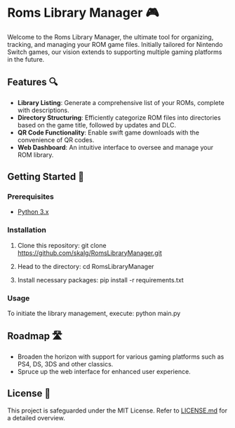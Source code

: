 # Roms Library Manager 🎮

Welcome to the Roms Library Manager, the ultimate tool for organizing, tracking, and managing your ROM game files. Initially tailored for Nintendo Switch games, our vision extends to supporting multiple gaming platforms in the future.

## Features 🔍

- **Library Listing**: Generate a comprehensive list of your ROMs, complete with descriptions.
- **Directory Structuring**: Efficiently categorize ROM files into directories based on the game title, followed by updates and DLC.
- **QR Code Functionality**: Enable swift game downloads with the convenience of QR codes.
- **Web Dashboard**: An intuitive interface to oversee and manage your ROM library.

## Getting Started 🚀

### Prerequisites

- [Python 3.x](https://www.python.org/downloads/)

### Installation

1. Clone this repository:
git clone https://github.com/skalg/RomsLibraryManager.git

2. Head to the directory:
cd RomsLibraryManager

3. Install necessary packages:
pip install -r requirements.txt

### Usage

To initiate the library management, execute:
python main.py

## Roadmap 🛣

- Broaden the horizon with support for various gaming platforms such as PS4, DS, 3DS and other classics.
- Spruce up the web interface for enhanced user experience.

## License 📄

This project is safeguarded under the MIT License. Refer to [LICENSE.md](LICENSE.md) for a detailed overview.
